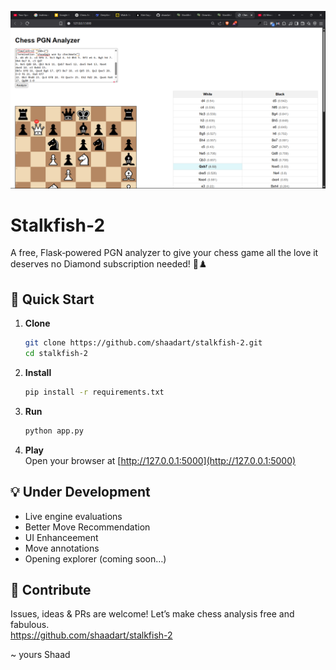 ![alt text](image.png)

# Stalkfish‑2
A free, Flask‑powered PGN analyzer to give your chess game all the love it deserves
no Diamond subscription needed! 💋♟️

## 🚀 Quick Start
1. **Clone**  
   ```bash
   git clone https://github.com/shaadart/stalkfish-2.git
   cd stalkfish-2
   ```

2. **Install**
   ```bash
   pip install -r requirements.txt
   ```

3. **Run**  
   ```bash
   python app.py
   ```

5. **Play**  
   Open your browser at [http://127.0.0.1:5000](http://127.0.0.1:5000)

## 💡 Under Development

- Live engine evaluations
- Better Move Recommendation
- UI Enhanceement  
- Move annotations  
- Opening explorer (coming soon…)


## 🤝 Contribute

Issues, ideas & PRs are welcome! 
Let’s make chess analysis free and fabulous.  
https://github.com/shaadart/stalkfish-2  

~ yours Shaad




